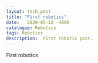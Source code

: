 ```yaml
---
layout: tech_post
title: "First robotics"
date:   2020-05-12 -4000
catelogue: Robotics
tags: Robotics
description:  First robotic post. 
---
```

First robotics
